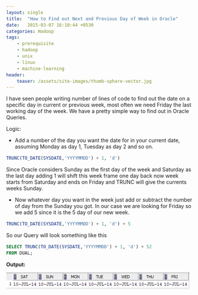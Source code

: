 ```yaml
---
layout: single
title:  "How to Find out Next and Previous Day of Week in Oracle"
date:   2015-03-07 16:10:44 +0530
categories: Hadoop
tags: 
    - prerequisite
    - hadoop
    - unix
    - linux
    - machine-learning
header:
    teaser: /assets/site-images/thumb-sphare-vector.jpg
---
```

I have seen people writing number of lines of code to find out the date on a specific day in current or previous week, most often we need Friday the last working day of the week. We have a pretty simple way to find out in Oracle Queries.

Logic:
- Add a number of the day you want the date for in your current date, assuming Monday as day 1, Tuesday as day 2 and so on.

```sql
TRUNC(TO_DATE(SYSDATE,'YYYYMMDD') + 1, 'd')
```

Since Oracle considers Sunday as the first day of the week and Saturday as the last day adding 1 will shift this week frame one day back now week starts from Saturday and ends on Friday and TRUNC will give the currents weeks Sunday.

- Now whatever day you want in the week just add or subtract the number of day from the Sunday you got. In our case we are looking for Friday so we add 5 since it is the 5 day of our new week.

```sql
TRUNC(TO_DATE(SYSDATE,'YYYYMMDD') + 1, 'd') + 5
```

So our Query will look something like this

```sql
SELECT TRUNC(TO_DATE(SYSDATE,'YYYYMMDD') + 1, 'd') + 52
FROM DUAL;
``` 

**Output:**

![previous-day-of-week-sql](/assets/images/previous-day-of-week-sql.png)
